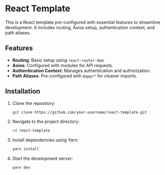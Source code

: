 # React Template

This is a React template pre-configured with essential features to streamline development. It includes routing, Axios setup, authentication context, and path aliases.

## Features

- **Routing**: Basic setup using `react-router-dom`.
- **Axios**: Configured with modules for API requests.
- **Authentication Context**: Manages authentication and authorization.
- **Path Aliases**: Pre-configured with `@app/*` for cleaner imports.

## Installation

1. Clone the repository:

   ```bash
   git clone https://github.com/your-username/react-template.git
   
   ```

2. Navigate to the project directory:

   ```bash
   cd react-template
   
   ```

3. Install dependencies using Yarn:

   ```bash
   yarn install
   
   ```

4. Start the development server:

   ```bash
   yarn dev
   
   ```
